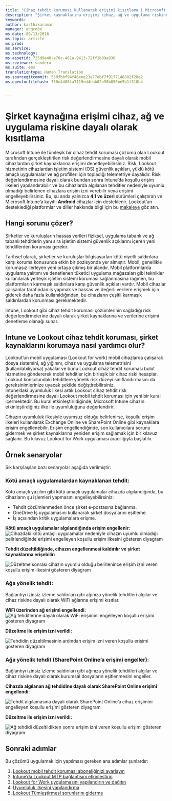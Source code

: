 ```yaml
---
title: "Cihaz tehdit koruması kullanarak erişimi kısıtlama | Microsoft Intune"
description: "Şirket kaynaklarına erişimi cihaz, ağ ve uygulama riskine dayalı olarak kısıtlayın."
keywords: 
author: karthikaraman
manager: angrobe
ms.date: 09/13/2016
ms.topic: article
ms.prod: 
ms.service: 
ms.technology: 
ms.assetid: 725d9e40-e70c-461a-9413-72ff1b89a938
ms.reviewer: sandera
ms.suite: ems
translationtype: Human Translation
ms.sourcegitcommit: 550fbbf94f46eee23e77ebf7f9177148882f28e2
ms.openlocfilehash: 758e4408fa7119ed4ebb82e98b850be5b1f318b4


---
```


# Şirket kaynağına erişimi cihaz, ağ ve uygulama riskine dayalı olarak kısıtlama
Microsoft Intune ile tümleşik bir cihaz tehdit koruması çözümü olan Lookout tarafından gerçekleştirilen risk değerlendirmesine dayalı olarak mobil cihazlardan şirket kaynaklarına erişimi denetleyebilirsiniz. Risk, Lookout hizmetinin cihazlardan işletim sistemi (OS) güvenlik açıkları, yüklü kötü amaçlı uygulamalar ve ağ profilleri için topladığı telemetriye dayalıdır. Risk değerlendirmesine dayalı olarak bundan sonra Intune’da koşullu erişim ilkeleri yapılandırabilir ve bu cihazlarda algılanan tehditler nedeniyle uyumlu olmadığı belirlenen cihazlara erişim izni verebilir veya erişimi engelleyebilirsiniz.  Bu, şu anda yalnızca **4.1 ve üzeri** sürümleri çalıştıran ve Microsoft Intune’a kayıtlı **Android** cihazlar için desteklenir.  Lookout’un desteklediği platformlar ve diller hakkında bilgi için bu [makaleye](https://personal.support.lookout.com/hc/en-us/articles/114094140253) göz atın.
## Hangi sorunu çözer?
Şirketler ve kuruluşların hassas verileri fiziksel, uygulama tabanlı ve ağ tabanlı tehditlerin yanı sıra işletim sistemi güvenlik açıklarını içeren yeni tehditlerden koruması gerekir.

Tarihsel olarak, şirketler ve kuruluşlar bilgisayarları kötü niyetli saldırılara karşı koruma konusunda etkin bir pozisyonda yer almıştır. Mobil, genellikle korumasız ilerleyen yeni ortaya çıkmış bir alandır. Mobil platformlarda uygulama yalıtımı ve denetlenen tüketici uygulama mağazaları gibi teknikler kullanılarak yerleşik işletim sistemi koruması sağlanmasına rağmen, bu platformların karmaşık saldırılara karşı güvenlik açıkları vardır. Mobil cihazlar çalışanlar tarafından iş yapmak ve hassas ve değerli verilere erişmek için giderek daha fazla kullanıldığından, bu cihazların çeşitli karmaşık saldırılardan korunması gerekmektedir.

Intune, Lookout gibi cihaz tehdit koruması çözümlerinin sağladığı risk değerlendirmelerine dayalı olarak şirket kaynaklarına ve verilerine erişimi denetleme olanağı sunar.

## Intune ve Lookout cihaz tehdit koruması, şirket kaynaklarını korumaya nasıl yardımcı olur?
Lookout’un mobil uygulaması (Lookout for work) mobil cihazlarda çalışarak dosya sistemini, ağ yığınını, cihaz ve uygulama telemetrisini (kullanılabiliyorsa) yakalar ve bunu Lookout cihaz tehdit koruması bulut hizmetine göndererek mobil tehditler için birleşik bir cihaz riski hesaplar. Lookout konsolundaki tehditlere yönelik risk düzeyi sınıflandırmasını da gereksinimlerinize uyacak şekilde değiştirebilirsiniz.  
Intune’daki uyumluluk ilkesi artık Lookout cihaz tehdit risk değerlendirmesine dayalı Lookout mobil tehdit koruması için yeni bir kural içermektedir. Bu kural etkinleştirildiğinde, Microsoft Intune cihazın etkinleştirdiğiniz ilke ile uyumluluğunu değerlendirir.

Cihazın uyumluluk ilkesiyle uyumsuz olduğu belirlenirse, koşullu erişim ilkeleri kullanılarak Exchange Online ve SharePoint Online gibi kaynaklara erişim engellenebilir. Erişim engellendiğinde, son kullanıcılara sorunu gidermek ve şirket kaynaklarına yeniden erişim sağlamak için bir kılavuz sağlanır. Bu kılavuz Lookout for Work uygulaması aracılığıyla başlatılır.

## Örnek senaryolar
Sık karşılaşılan bazı senaryolar aşağıda verilmiştir:
### Kötü amaçlı uygulamalardan kaynaklanan tehdit:
Kötü amaçlı yazılım gibi kötü amaçlı uygulamalar cihazda algılandığında, bu cihazların şu işlemleri yapmasını engelleyebilirsiniz:
* Tehdit çözümlenmeden önce şirket e-postasına bağlanma.
* OneDrive İş uygulamasını kullanarak şirket dosyalarını eşitleme.
* İş açısından kritik uygulamalara erişme.

**Kötü amaçlı uygulamalar algılandığında erişim engellenir:**
![Cihazdaki kötü amaçlı uygulamalar nedeniyle cihazın uyumlu olmadığı belirlendiğinde erişimi engelleyen koşullu erişim ilkesini gösteren diyagram](../media/mtp/malicious-apps-blocked.png)

**Tehdit düzeltildiğinde, cihazın engellenmesi kaldırılır ve şirket kaynaklarına erişebilir:**

![Düzeltme sonrası cihazın uyumlu olduğu belirlenince erişim izni veren koşullu erişim ilkesini gösteren diyagram](../media/mtp/malicious-apps-unblocked.png)
### Ağa yönelik tehdit:
Bağlantıyı izinsiz izleme saldırıları gibi ağınıza yönelik tehditleri algılar ve cihaz riskine dayalı olarak WiFi ağlarına erişimi kısıtlar.

**WiFi üzerinden ağ erişimi engellendi:**
![Ağ tehditlerine dayalı olarak WiFi erişimini engelleyen koşullu erişimi gösteren diyagram](../media/mtp/network-wifi-blocked.png)

**Düzeltme ile erişim izni verildi:**

![Tehdidin düzeltilmesinin ardından erişim izni veren koşullu erişimi gösteren diyagram](../media/mtp/network-wifi-unblocked.png)
### Ağa yönelik tehdit (SharePoint Online’a erişimi engeller):

Bağlantıyı izinsiz izleme saldırıları gibi ağınıza yönelik tehditleri algılar ve cihaz riskine dayalı olarak kurumsal dosyaların eşitlenmesini engeller.

**Cihazda algılanan ağ tehdidine dayalı olarak SharePoint Online erişimi engellendi:**

![Tehdit algılamasına dayalı olarak SharePoint Online’a cihaz erişimini engelleyen koşullu erişimi gösteren diyagram](../media/mtp/network-spo-blocked.png)


**Düzeltme ile erişim izni verildi:**

![Ağ tehdidi düzeltildikten sonra erişim izni veren koşullu erişimi gösteren diyagram](../media/mtp/network-spo-unblocked.png)

## Sonraki adımlar
Bu çözümü uygulamak için yapılması gereken ana adımlar şunlardır:
1.  [Lookout mobil tehdit koruması aboneliğinizi ayarlayın](set-up-your-subscription-with-lookout-mtp.md)
2.  [Intune’da Lookout MTP bağlantısını etkinleştirin](enable-lookout-mtp-connection-in-intune.md)
3.  [Lookout for Work uygulamasını yapılandırın ve dağıtın](configure-and-deploy-lookout-for-work-apps.md)
4.  [Uyumluluk ilkesini yapılandırma](enable-device-threat-protection-rule-in-compliance-policy.md)
5.  [Lookout Tümleştirmesi sorunlarını giderme](http://docs.microsoft.com/en-us/intune/troubleshoot/troubleshooting-lookout-integration)



<!--HONumber=Sep16_HO4-->


